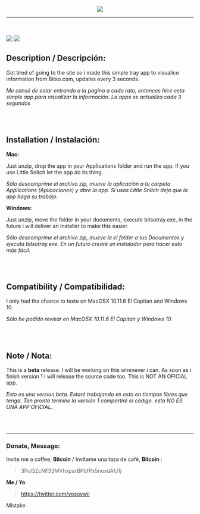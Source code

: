 <p align="center">
  <img src="https://www.wilsonmunoz.net/etc/apps/bitsotray/logo.png">
</p>
<hr>
<br><br>
  <img src="https://www.wilsonmunoz.net/etc/apps/bitsotray/mac.png">
  <img src="https://www.wilsonmunoz.net/etc/apps/bitsotray/windows.png">


<br>
<h2>Description / Descripción:</h2>

Got tired of going to the site so i made this simple tray app to visualice information from Bitso.com, updates every 3 seconds.

*Me cansé de estar entrando a la pagina a cada rato, entonces hice esta simple app para visualizar la información. La apps se actualiza cada 3 segundos*

<br><br>
<h2>Installation / Instalación:</h2>

**Mac:**

Just unzip, drop the app in your Applications folder and run the app.
If you use Little Snitch let the app do its thing.

*Sólo descomprime el archivo zip, mueve la aplicación a tu carpeta Applications (Aplicaciones) y abre la app. Si usas Little Snitch deja que la app haga su trabajo.*


**Windows:**

Just unzip, move the folder in your documents, execute bitsotray.exe, in the future i will deliver an Installer to make this easier.

*Sólo descomprime el archivo zip, mueve la el folder a tus Documentos y ejecuta bitsotray.exe. En un futuro crearé un instalador para hacer esto más fácil.*


<br><br>
<h2>Compatibility / Compatibilidad:</h2>

I only had the chance to teste on MacOSX 10.11.6 El Capitan and Windows 10.

*Sólo he podido revisar en MacOSX 10.11.6 El Capitan y Windows 10.*

<br><br>

<h2>Note / Nota:</h2>

This is a **beta** release. I will be working on this whenever i can.
As soon as i finish version 1 i will release the source code too.
This is NOT AN OFICIAL app.

*Esto es una version beta. Estaré trabajando en esto en tiempos libres que tenga. Tan pronto termine la versión 1 compartiré el código. esta NO ES UNA APP OFICIAL.*

<br><br>
<hr>
<h3>Donate, Message:</h3>

Invite me a coffee, **Bitcoin** / Invítame una taza de café, **Bitcoin** :

> 3FrJ3ZcMf33MVhxparBPbfPx5noxdAfJ1j

**Me / Yo**: 
> https://twitter.com/yosoywil


Mistake
